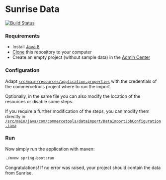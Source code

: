 # Sunrise Data

[![Build Status](https://travis-ci.org/commercetools/commercetools-sunrise-data.svg?branch=master)](https://travis-ci.org/commercetools/commercetools-sunrise-data)


### Requirements

- Install [Java 8](http://www.oracle.com/technetwork/java/javase/downloads/jdk8-downloads-2133151.html)
- [Clone](https://help.github.com/articles/cloning-a-repository/) this repository to your computer
- Create an empty project (without sample data) in the [Admin Center](https://admin.commercetools.com)

### Configuration

Adapt [`src/main/resources/application.properties`](src/main/resources/application.properties) with the credentials of the commercetools project where to run the import. 

Optionally, in the same file you can also modify the location of the resources or disable some steps.

If you require a further modification of the steps, you can modify them directly in [`/src/main/java/com/commercetools/dataimport/DataImportJobConfiguration.java`](/src/main/java/com/commercetools/dataimport/DataImportJobConfiguration.java)

### Run

Now simply run the application with maven:
```bash
./mvnw spring-boot:run
``` 
Congratulations! If no error was raised, your project should contain the data from Sunrise.